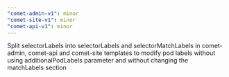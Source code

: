 ```yaml
---
"comet-admin-v1": minor
"comet-site-v1": minor
"comet-api-v1": minor
---
```


Split selectorLabels into selectorLabels and selectorMatchLabels in comet-admin, comet-api and comet-site templates to modify pod labels without using additionalPodLabels parameter and without changing the matchLabels section
